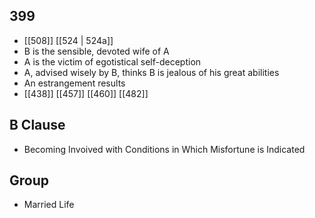 ## 399
- [[508]] [[524 | 524a]] 
- B is the sensible, devoted wife of A
- A is the victim of egotistical self-deception
- A, advised wisely by B, thinks B is jealous of his great abilities
- An estrangement results
- [[438]] [[457]] [[460]] [[482]] 

## B Clause
- Becoming Invoived with Conditions in Which Misfortune is Indicated

## Group
- Married Life

